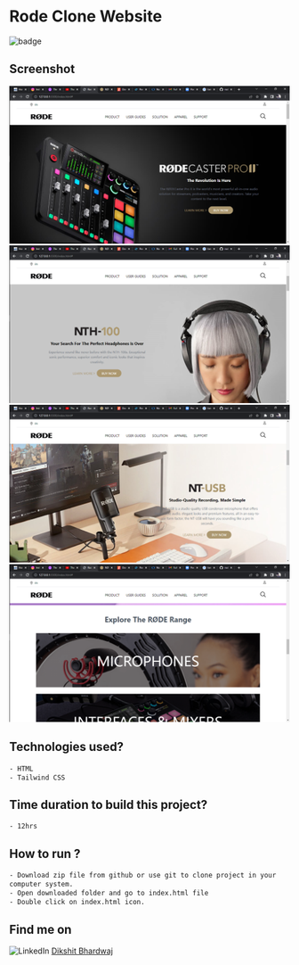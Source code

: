 # Rode Clone Website

![badge](https://img.shields.io/badge/Webdev-Day--15-red)

## Screenshot

![Project-Screenshot](Screenshot-1.png)
![Project-Screenshot](Screenshot-2.png)
![Project-Screenshot](Screenshot-3.png)
![Project-Screenshot](Screenshot-4.png)

## Technologies used?

    - HTML
    - Tailwind CSS

## Time duration to build this project?

    - 12hrs

## How to run ?

    - Download zip file from github or use git to clone project in your computer system.
    - Open downloaded folder and go to index.html file
    - Double click on index.html icon.

## Find me on

![LinkedIn](https://img.shields.io/badge/LinkedIn-Connect-green) [Dikshit Bhardwaj](https://www.linkedin.com/in/dikshit-bhardwaj-8678b2191/)
